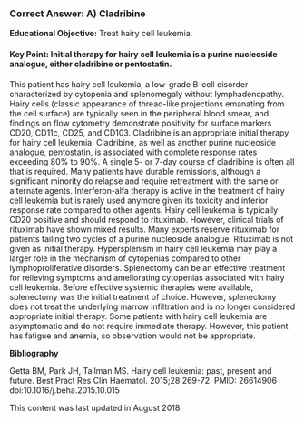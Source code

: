 
### Correct Answer: A) Cladribine 

**Educational Objective:** Treat hairy cell leukemia.

#### **Key Point:** Initial therapy for hairy cell leukemia is a purine nucleoside analogue, either cladribine or pentostatin.

This patient has hairy cell leukemia, a low-grade B-cell disorder characterized by cytopenia and splenomegaly without lymphadenopathy. Hairy cells (classic appearance of thread-like projections emanating from the cell surface) are typically seen in the peripheral blood smear, and findings on flow cytometry demonstrate positivity for surface markers CD20, CD11c, CD25, and CD103. Cladribine is an appropriate initial therapy for hairy cell leukemia. Cladribine, as well as another purine nucleoside analogue, pentostatin, is associated with complete response rates exceeding 80% to 90%. A single 5- or 7-day course of cladribine is often all that is required. Many patients have durable remissions, although a significant minority do relapse and require retreatment with the same or alternate agents.
Interferon-alfa therapy is active in the treatment of hairy cell leukemia but is rarely used anymore given its toxicity and inferior response rate compared to other agents.
Hairy cell leukemia is typically CD20 positive and should respond to rituximab. However, clinical trials of rituximab have shown mixed results. Many experts reserve rituximab for patients failing two cycles of a purine nucleoside analogue. Rituximab is not given as initial therapy.
Hypersplenism in hairy cell leukemia may play a larger role in the mechanism of cytopenias compared to other lymphoproliferative disorders. Splenectomy can be an effective treatment for relieving symptoms and ameliorating cytopenias associated with hairy cell leukemia. Before effective systemic therapies were available, splenectomy was the initial treatment of choice. However, splenectomy does not treat the underlying marrow infiltration and is no longer considered appropriate initial therapy.
Some patients with hairy cell leukemia are asymptomatic and do not require immediate therapy. However, this patient has fatigue and anemia, so observation would not be appropriate.

**Bibliography**

Getta BM, Park JH, Tallman MS. Hairy cell leukemia: past, present and future. Best Pract Res Clin Haematol. 2015;28:269-72. PMID: 26614906 doi:10.1016/j.beha.2015.10.015

This content was last updated in August 2018.